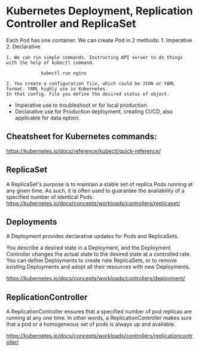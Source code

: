 # Kubernetes Deployment, Replication Controller and ReplicaSet

Each Pod has one container. We can create Pod in 2 methods:
    1. Imperative
    2. Declarative

    1. We can run simple commands. Instructing API server to do things with the help of kubectl command.

                 kubectl run nginx

    2. You create a configuration file, which could be JSON or YAML format. YAML highly use in Kubernetes.
    In that config. File you define the desired status of object. 
    
   - Imperative use to troubleshoot or for local production.
   - Declarative use for Production deployment, creating CI/CD, also applicable for data option.

## Cheatsheet for Kubernetes commands:

https://kubernetes.io/docs/reference/kubectl/quick-reference/

## ReplicaSet

A ReplicaSet's purpose is to maintain a stable set of replica Pods running at any given time. As such, it is often used to guarantee the availability of a specified number of identical Pods.
https://kubernetes.io/docs/concepts/workloads/controllers/replicaset/

## Deployments

A Deployment provides declarative updates for Pods and ReplicaSets.

You describe a desired state in a Deployment, and the Deployment Controller changes the actual state to the desired state at a controlled rate. You can define Deployments to create new ReplicaSets, or to remove existing Deployments and adopt all their resources with new Deployments.

https://kubernetes.io/docs/concepts/workloads/controllers/deployment/

## ReplicationController

A ReplicationController ensures that a specified number of pod replicas are running at any one time. In other words, a ReplicationController makes sure that a pod or a homogeneous set of pods is always up and available.

https://kubernetes.io/docs/concepts/workloads/controllers/replicationcontroller/
